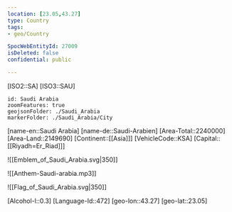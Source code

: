 ```yaml
---
location: [23.05,43.27]
type: Country
tags:
- geo/Country

SpocWebEntityId: 27009
isDeleted: false
confidential: public

---
```

[ISO2::SA]
[ISO3::SAU]
```leaflet
id: Saudi Arabia
zoomFeatures: true
geojsonFolder: ./Saudi_Arabia
markerFolder: ./Saudi_Arabia/City
```

[name-en::Saudi Arabia]
[name-de::Saudi-Arabien]
[Area-Total::2240000]
[Area-Land::2149690]
[Continent::[[Asia]]]
[VehicleCode::KSA]
[Capital::[[Riyadh=Er_Riad]]]

![[Emblem_of_Saudi_Arabia.svg|350]]

![[Anthem-Saudi-arabia.mp3]]

![[Flag_of_Saudi_Arabia.svg|350]]

[Alcohol-l::0.3]
[Language-Id::472]
[geo-lon::43.27]
[geo-lat::23.05]

